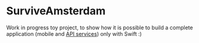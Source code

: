 # SurviveAmsterdam

Work in progress toy project, to show how it is possible to build a complete
application (mobile and [API services](https://github.com/darthpelo/SurviveAmsterdam-backend)) only with Swift :)
